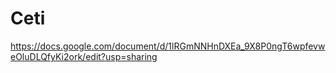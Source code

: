 # Ceti
https://docs.google.com/document/d/1lRGmNNHnDXEa_9X8P0ngT6wpfevweOluDLQfyKi2ork/edit?usp=sharing
